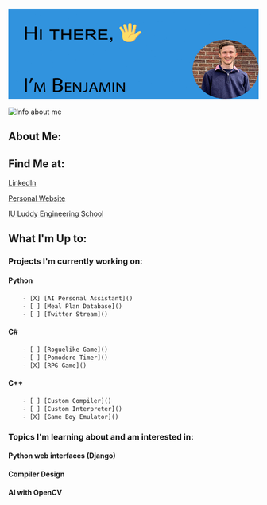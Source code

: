 ![Introduction GIF](/introre.gif)


![Info about me]()



## **About Me:**


## **Find Me at:**
[LinkedIn](https://www.linkedin.com/in/weberbencs)  

[Personal Website](https://www.weberben.com)  

[IU Luddy Engineering School](https://luddy.indiana.edu/index.html)  


## What I'm Up to:  

### **Projects I'm currently working on:**

#### Python
```
    - [X] [AI Personal Assistant]()
    - [ ] [Meal Plan Database]()
    - [ ] [Twitter Stream]()
```

#### C#
```
    - [ ] [Roguelike Game]()
    - [ ] [Pomodoro Timer]()
    - [X] [RPG Game]()
```

#### C++
```
    - [ ] [Custom Compiler]()
    - [ ] [Custom Interpreter]()
    - [X] [Game Boy Emulator]()
```

### **Topics I'm learning about and am interested in:**

#### Python web interfaces (Django)

#### Compiler Design

#### AI with OpenCV

<!--
**kerenin95/kerenin95** is a ✨ _special_ ✨ repository because its `README.md` (this file) appears on your GitHub profile.

Here are some ideas to get you started:

- 🔭 I’m currently working on ...
- 🌱 I’m currently learning ...
- 👯 I’m looking to collaborate on ...
- 🤔 I’m looking for help with ...
- 💬 Ask me about ...
- 📫 How to reach me: ...
- 😄 Pronouns: ...
- ⚡ Fun fact: ...
-->
